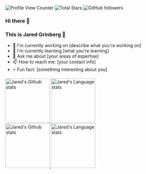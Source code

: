 ![Profile View Counter](https://komarev.com/ghpvc/?username=jaredgrinberg)
![Total Stars](https://img.shields.io/github/stars/jaredgrinberg?style=social)
![GitHub followers](https://img.shields.io/github/followers/jaredgrinberg?style=social)

### Hi there 👋
### This is Jared Grinberg 🚀

- 🔭 I'm currently working on [describe what you're working on]
- 🌱 I'm currently learning [what you're learning]
- 💬 Ask me about [your areas of expertise]
- 📫 How to reach me: [your contact info]
- ⚡ Fun fact: [something interesting about you]

<div align="left"> 
<a href="https://github.com/anuraghazra/github-readme-stats#gh-light-mode-only">
<img height=140 src="https://github-readme-stats.vercel.app/api?username=jaredgrinberg&count_private=true&show_icons=true&hide=issues,contribs&line_height=28&hide_border=false&card_width=347&include_all_commits=true&role=owner,collaborator&theme=default&hide_rank=true#gh-light-mode-only" alt="Jared's Github stats" />
</a>
<a href="https://github.com/anuraghazra/github-readme-stats#gh-light-mode-only">
<img height=140 src="https://github-readme-stats.vercel.app/api/top-langs/?username=jaredgrinberg&layout=compact&langs_count=4&hide_border=false&role=owner,collaborator&theme=default#gh-light-mode-only" alt="Jared's Language stats" />
</a>
</div>

<div align="left"> 
<a href="https://github.com/anuraghazra/github-readme-stats#gh-dark-mode-only">
<img height=140 src="https://github-readme-stats.vercel.app/api?username=jaredgrinberg&count_private=true&show_icons=true&hide=issues,contribs&line_height=28&hide_border=false&card_width=347&include_all_commits=true&role=owner,collaborator&theme=dark&hide_rank=true#gh-dark-mode-only" alt="Jared's Github stats" />
</a>
<a href="https://github.com/anuraghazra/github-readme-stats#gh-dark-mode-only">
<img height=140 src="https://github-readme-stats.vercel.app/api/top-langs/?username=jaredgrinberg&layout=compact&langs_count=4&hide_border=false&role=owner,collaborator&theme=dark#gh-dark-mode-only" alt="Jared's Language stats" />
</a>
</div>
